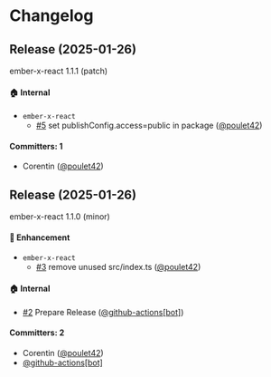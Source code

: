 # Changelog

## Release (2025-01-26)

ember-x-react 1.1.1 (patch)

#### :house: Internal
* `ember-x-react`
  * [#5](https://github.com/poulet42/ember-x-react/pull/5) set publishConfig.access=public in package ([@poulet42](https://github.com/poulet42))

#### Committers: 1
- Corentin ([@poulet42](https://github.com/poulet42))

## Release (2025-01-26)

ember-x-react 1.1.0 (minor)

#### :rocket: Enhancement
* `ember-x-react`
  * [#3](https://github.com/poulet42/ember-x-react/pull/3) remove unused src/index.ts ([@poulet42](https://github.com/poulet42))

#### :house: Internal
* [#2](https://github.com/poulet42/ember-x-react/pull/2) Prepare Release ([@github-actions[bot]](https://github.com/apps/github-actions))

#### Committers: 2
- Corentin ([@poulet42](https://github.com/poulet42))
- [@github-actions[bot]](https://github.com/apps/github-actions)





